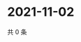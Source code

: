 # 2021-11-02

共 0 条

<!-- BEGIN WEIBO -->
<!-- 最后更新时间 Tue Nov 02 2021 16:00:47 GMT+0800 (China Standard Time) -->

<!-- END WEIBO -->
